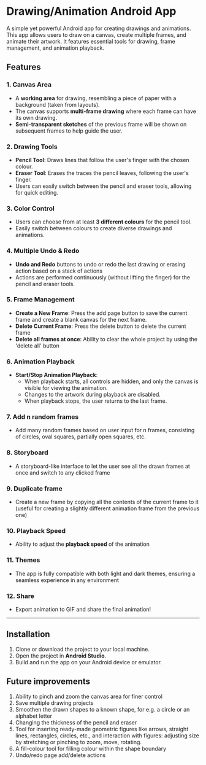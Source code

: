 # Drawing/Animation Android App

A simple yet powerful Android app for creating drawings and animations. This app allows users to draw on a canvas, create multiple frames, and animate their artwork. It features essential tools for drawing, frame management, and animation playback.

## Features

### 1. **Canvas Area**
   - A **working area** for drawing, resembling a piece of paper with a background (taken from layouts).
   - The canvas supports **multi-frame drawing** where each frame can have its own drawing.
   - **Semi-transparent sketches** of the previous frame will be shown on subsequent frames to help guide the user.

### 2. **Drawing Tools**
   - **Pencil Tool**: Draws lines that follow the user's finger with the chosen colour.
   - **Eraser Tool**: Erases the traces the pencil leaves, following the user's finger.
   - Users can easily switch between the pencil and eraser tools, allowing for quick editing.

### 3. **Color Control**
   - Users can choose from at least **3 different colours** for the pencil tool.
   - Easily switch between colours to create diverse drawings and animations.

### 4. **Multiple Undo & Redo**
   - **Undo and Redo** buttons to undo or redo the last drawing or erasing action based on a stack of actions
   - Actions are performed continuously (without lifting the finger) for the pencil and eraser tools.

### 5. **Frame Management**
   - **Create a New Frame**: Press the add page button to save the current frame and create a blank canvas for the next frame.
   - **Delete Current Frame**: Press the delete button to delete the current frame
   - **Delete all frames at once**: Ability to clear the whole project by using the 'delete all' button

### 6. **Animation Playback**
   - **Start/Stop Animation Playback**: 
     - When playback starts, all controls are hidden, and only the canvas is visible for viewing the animation.
     - Changes to the artwork during playback are disabled.
     - When playback stops, the user returns to the last frame.

### 7. **Add n random frames**
   - Add many random frames based on user input for n frames, consisting of circles, oval squares, partially open squares, etc.

### 8. **Storyboard**
   - A storyboard-like interface to let the user see all the drawn frames at once and switch to any clicked frame

### 9. **Duplicate frame**
   - Create a new frame by copying all the contents of the current frame to it (useful for creating a slightly different animation frame from the previous one)

### 10. **Playback Speed**
   - Ability to adjust the **playback speed** of the animation

### 11. **Themes**
   - The app is fully compatible with both light and dark themes, ensuring a seamless experience in any environment

### 12. Share
   - Export animation to GIF and share the final animation!

---

## Installation

1. Clone or download the project to your local machine.
2. Open the project in **Android Studio**.
3. Build and run the app on your Android device or emulator.

## Future improvements
1. Ability to pinch and zoom the canvas area for finer control
2. Save multiple drawing projects
3. Smoothen the drawn shapes to a known shape, for e.g. a circle or an alphabet letter
4. Changing the thickness of the pencil and eraser
5. Tool for inserting ready-made geometric figures like arrows, straight lines, rectangles, circles, etc., and interaction with figures: adjusting size by stretching or pinching to zoom, move, rotating.
6. A fill-colour tool for filling colour within the shape boundary
7. Undo/redo page add/delete actions
